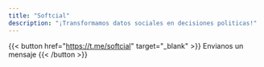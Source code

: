 ```yaml
---
title: "Softcial"
description: "¡Transformamos datos sociales en decisiones politicas!"
---
```


{{< button href="https://t.me/softcial" target="_blank" >}}
Envianos un mensaje
{{< /button >}}
